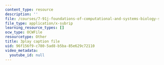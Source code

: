 ```yaml
---
content_type: resource
description: ''
file: /courses/7-91j-foundations-of-computational-and-systems-biology-spring-2014/96f156f9c7805ad8b5ba85e629c72110_kx_Hks_-SZM.vtt
file_type: application/x-subrip
learning_resource_types: []
ocw_type: OCWFile
resourcetype: Other
title: 3play caption file
uid: 96f156f9-c780-5ad8-b5ba-85e629c72110
video_metadata:
  youtube_id: null
---
```

